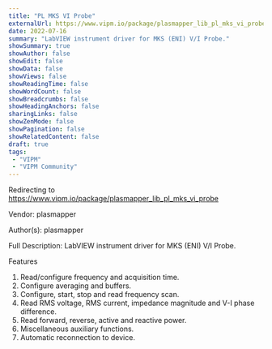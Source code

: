 ```yaml
---
title: "PL MKS VI Probe"
externalUrl: https://www.vipm.io/package/plasmapper_lib_pl_mks_vi_probe
date: 2022-07-16
summary: "LabVIEW instrument driver for MKS (ENI) V/I Probe."
showSummary: true
showAuthor: false
showEdit: false
showData: false
showViews: false
showReadingTime: false
showWordCount: false
showBreadcrumbs: false
showHeadingAnchors: false
sharingLinks: false
showZenMode: false
showPagination: false
showRelatedContent: false
draft: true
tags:
 - "VIPM"
 - "VIPM Community"
---
```


Redirecting to https://www.vipm.io/package/plasmapper_lib_pl_mks_vi_probe

Vendor: plasmapper

Author(s): plasmapper
 
Full Description:
LabVIEW instrument driver for MKS (ENI) V/I Probe.

Features
1. Read/configure frequency and acquisition time.
2. Configure averaging and buffers.
3. Configure, start, stop and read frequency scan.
4. Read RMS voltage, RMS current, impedance magnitude and V-I phase difference.
5. Read forward, reverse, active and reactive power.
6. Miscellaneous auxiliary functions.
7. Automatic reconnection to device.